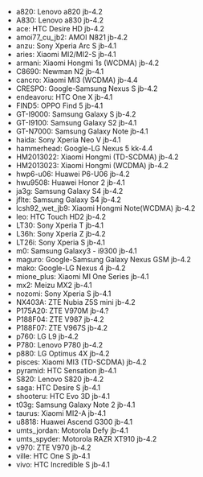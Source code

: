 * a820: Lenovo a820 jb-4.2
* A830: Lenovo a830 jb-4.2
* ace: HTC Desire HD jb-4.2
* amoi77_cu_jb2: AMOI N821 jb-4.2
* anzu: Sony Xperia Arc S jb-4.1
* aries: Xiaomi MI2/MI2-S jb-4.1
* armani: Xiaomi Hongmi 1s (WCDMA) jb-4.2
* C8690: Newman N2  jb-4.1
* cancro: Xiaomi MI3 (WCDMA) jb-4.4
* CRESPO: Google-Samsung Nexus S jb-4.2
* endeavoru: HTC One X jb-4.1
* FIND5: OPPO Find 5 jb-4.1
* GT-I9000: Samsung Galaxy S jb-4.2
* GT-I9100: Samsung Galaxy S2 jb-4.1
* GT-N7000: Samsung Galaxy Note jb-4.1
* haida: Sony Xperia Neo V jb-4.1
* hammerhead: Google-LG Nexus 5 kk-4.4
* HM2013022: Xiaomi Hongmi (TD-SCDMA) jb-4.2
* HM2013023: Xiaomi Hongmi (WCDMA) jb-4.2
* hwp6-u06: Huawei P6-U06 jb-4.2
* hwu9508: Huawei Honor 2 jb-4.1
* ja3g: Samsung Galaxy S4 jb-4.2
* jflte: Samsung Galaxy S4 jb-4.2
* lcsh92_wet_jb9: Xiaomi Hongmi Note(WCDMA) jb-4.2
* leo: HTC Touch HD2 jb-4.2
* LT30: Sony Xperia T jb-4.1
* L36h: Sony Xperia Z jb-4.2
* LT26i: Sony Xperia S jb-4.1
* m0: Samsung Galaxy3 - i9300 jb-4.1
* maguro: Google-Samsung Galaxy Nexus GSM jb-4.2
* mako: Google-LG Nexus 4 jb-4.2
* mione_plus: Xiaomi MI One Series jb-4.1
* mx2: Meizu MX2 jb-4.1
* nozomi: Sony Xperia S jb-4.1
* NX403A: ZTE Nubia Z5S mini jb-4.2
* P175A20: ZTE V970M jb-4.?
* P188F04: ZTE V987 jb-4.2
* P188F07: ZTE V967S jb-4.2
* p760: LG L9 jb-4.2
* P780: Lenovo P780 jb-4.2
* p880: LG Optimus 4X jb-4.2
* pisces: Xiaomi MI3 (TD-SCDMA) jb-4.2
* pyramid: HTC Sensation jb-4.1
* S820: Lenovo S820 jb-4.2
* saga: HTC Desire S jb-4.1
* shooteru: HTC Evo 3D jb-4.1
* t03g: Samsung Galaxy Note 2 jb-4.1
* taurus: Xiaomi MI2-A jb-4.1
* u8818: Huawei Ascend G300 jb-4.1
* umts_jordan: Motorola Defy jb-4.1
* umts_spyder: Motorola RAZR XT910 jb-4.2
* v970: ZTE V970 jb-4.2
* ville: HTC One S jb-4.1
* vivo: HTC Incredible S jb-4.1
